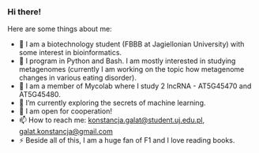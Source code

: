 ### Hi there!


Here are some things about me:

- 🌱 I am a biotechnology student (FBBB at Jagiellonian University) with some interest in bioinformatics.
- :blue_book: I program in Python and Bash. I am mostly interested in studying metagenomes (currently I am working on the topic how metagenome changes in various eating disorder).
- :microscope: I am a member of Mycolab where I study 2 lncRNA - AT5G45470 and AT5G45480.
- 🔭 I’m currently exploring the secrets of machine learning. 
- 💬 I am open for cooperation!
- 📫 How to reach me: konstancja.galat@student.uj.edu.pl, galat.konstancja@gmail.com
- ⚡ Beside all of this, I am a huge fan of F1 and I love reading books.
